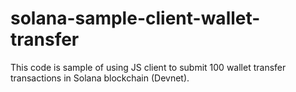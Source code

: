 # solana-sample-client-wallet-transfer
This code is sample of using JS client to submit 100 wallet transfer transactions in Solana blockchain (Devnet).
